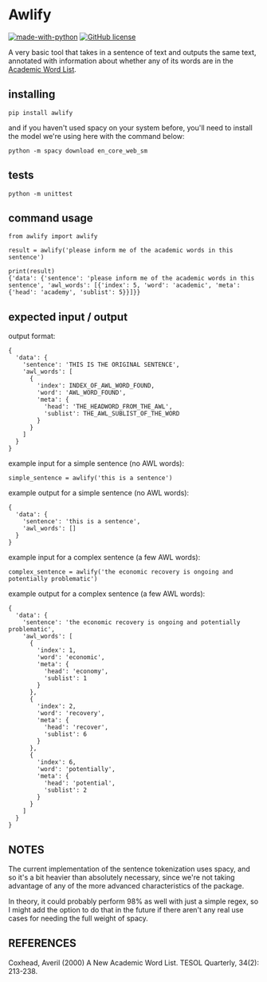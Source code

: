 # Awlify

[![made-with-python](https://img.shields.io/badge/Made%20with-Python3.6-1f425f.svg)](https://www.python.org/)
[![GitHub license](https://img.shields.io/github/license/Naereen/StrapDown.js.svg)](https://github.com/lpmi-13/awlify-python/blob/master/LICENSE)


A very basic tool that takes in a sentence of text and outputs
the same text, annotated with information about whether any of
its words are in the [Academic Word List](https://www.victoria.ac.nz/lals/resources/academicwordlist/information).

## installing
`pip install awlify`

and if you haven't used spacy on your system before, you'll need
to install the model we're using here with the command below:

`python -m spacy download en_core_web_sm`

## tests
`python -m unittest`

## command usage
```
from awlify import awlify

result = awlify('please inform me of the academic words in this sentence')

print(result)
{'data': {'sentence': 'please inform me of the academic words in this sentence', 'awl_words': [{'index': 5, 'word': 'academic', 'meta': {'head': 'academy', 'sublist': 5}}]}}
```

## expected input / output
output format:
```
{
  'data': {
    'sentence': 'THIS IS THE ORIGINAL SENTENCE',
    'awl_words': [
      {
        'index': INDEX_OF_AWL_WORD_FOUND,
        'word': 'AWL_WORD_FOUND',
        'meta': {
          'head': 'THE_HEADWORD_FROM_THE_AWL',
          'sublist': THE_AWL_SUBLIST_OF_THE_WORD
        }
      }
    ]
  }
}
```

example input for a simple sentence (no AWL words):
```
simple_sentence = awlify('this is a sentence')
```


example output for a simple sentence (no AWL words):
```
{
  'data': {
    'sentence': 'this is a sentence',
    'awl_words': []
  }
}
```

example input for a complex sentence (a few AWL words):
```
complex_sentence = awlify('the economic recovery is ongoing and potentially problematic')
```

example output for a complex sentence (a few AWL words):
```
{
  'data': {
    'sentence': 'the economic recovery is ongoing and potentially problematic',
    'awl_words': [
      {
        'index': 1,
        'word': 'economic',
        'meta': {
          'head': 'economy',
          'sublist': 1
        }
      },
      {
        'index': 2,
        'word': 'recovery',
        'meta': {
          'head': 'recover',
          'sublist': 6
        }
      },
      {
        'index': 6,
        'word': 'potentially',
        'meta': {
          'head': 'potential',
          'sublist': 2
        }
      }
    ]
  }
}
```

## NOTES

The current implementation of the sentence tokenization uses spacy,
and so it's a bit heavier than absolutely necessary, since we're
not taking advantage of any of the more advanced characteristics
of the package.

In theory, it could probably perform 98% as well with just a simple
regex, so I might add the option to do that in the future if there
aren't any real use cases for needing the full weight of spacy.

## REFERENCES
Coxhead, Averil (2000) A New Academic Word List. TESOL Quarterly, 34(2): 213-238.
